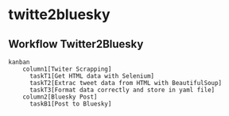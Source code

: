 # twitte2bluesky

## Workflow Twitter2Bluesky
```mermaid
kanban
    column1[Twiter Scrapping]
      taskT1[Get HTML data with Selenium]
      taskT2[Extrac tweet data from HTML with BeautifulSoup]
      taskT3[Format data correctly and store in yaml file]
    column2[Bluesky Post]
      taskB1[Post to Bluesky]
```
